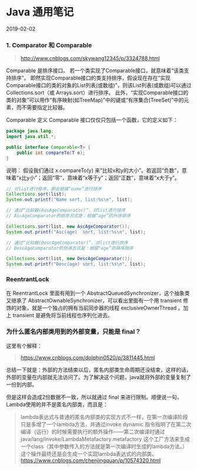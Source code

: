 # Java 通用笔记

2019-02-02

### 1. Comparator 和 Comparable

>http://www.cnblogs.com/skywang12345/p/3324788.html

Comparable 是排序接口。
若一个类实现了Comparable接口，就意味着“该类支持排序”。  即然实现Comparable接口的类支持排序，假设现在存在“实现Comparable接口的类的对象的List列表(或数组)”，则该List列表(或数组)可以通过 Collections.sort（或 Arrays.sort）进行排序。
此外，“实现Comparable接口的类的对象”可以用作“有序映射(如TreeMap)”中的键或“有序集合(TreeSet)”中的元素，而不需要指定比较器。

Comparable 定义
Comparable 接口仅仅只包括一个函数，它的定义如下：

```java
package java.lang;
import java.util.*;

public interface Comparable<T> {
    public int compareTo(T o);
}
```
说明：
假设我们通过 x.compareTo(y) 来“比较x和y的大小”。若返回“负数”，意味着“x比y小”；返回“零”，意味着“x等于y”；返回“正数”，意味着“x大于y”。

```java
// 对list进行排序，即会根据“name”进行排序
Collections.sort(list);
System.out.printf("Name sort, list:%s\n", list);

// 通过“比较器(AscAgeComparator)”，对list进行排序
// AscAgeComparator的排序方式是：根据“age”的升序排序

Collections.sort(list, new AscAgeComparator());
System.out.printf("Asc(age)  sort, list:%s\n", list);

// 通过“比较器(DescAgeComparator)”，对list进行排序
// DescAgeComparator的排序方式是：根据“age”的降序排序

Collections.sort(list, new DescAgeComparator());
System.out.printf("Desc(age) sort, list:%s\n", list);
```

### ReentrantLock

在 ReentrantLock 里面有用到一个 AbstractQueuedSynchronizer，这个抽象类又继承了 AbstractOwnableSynchronizer，可以看出里面有一个用 transient 修饰的对象，就是一个独占的拥有当前同步器的线程 exclusiveOwnerThread 。加上 transient 是避免将当前线程也序列化进去。

### 为什么匿名内部类用到的外部变量，只能是 final？

这里有个解释：
> https://www.cnblogs.com/dolphin0520/p/3811445.html

总结一下就是：外部的方法结束以后，匿名内部类生命周期还没结束，这样的话，外部的变量在内部就无法访问了。为了解决这个问题，java就将外部的变量复制了一份到内部。

但是这样会造成2份数据不一致，所以就通过 final 来进行限制。顺便说一句，Lambda使用的并不是匿名内部类，而且是：

> lambda表达式与普通的匿名内部类的实现方式不一样，在第一次编译阶段只是多增了一个lambda方法，并通过invoke dynamic 指令指明了在第二次编译（运行）的时候需要执行的额外操作——第二次编译时通过java/lang/invoke/LambdaMetafactory.metafactory 这个工厂方法来生成一个class（其中参数传入的方法就是第一次编译时生成的lambda方法。）这个操作最终还是会生成一个实现lambda表达式的内部类。
> https://www.cnblogs.com/chenjingquan/p/10574320.html

